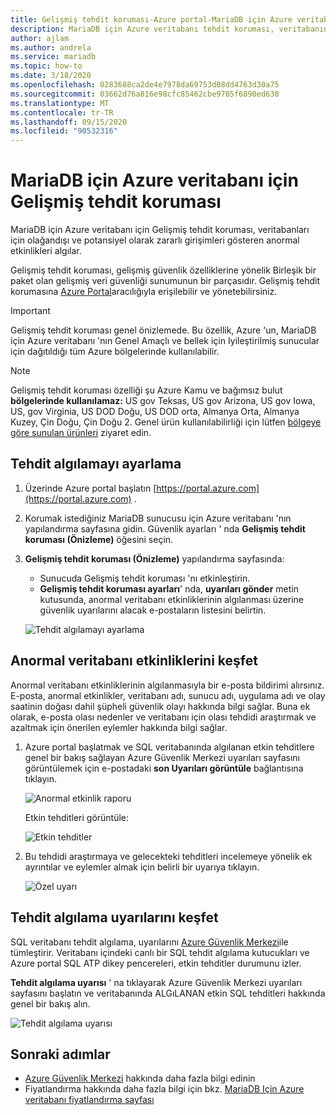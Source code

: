 ```yaml
---
title: Gelişmiş tehdit koruması-Azure portal-MariaDB için Azure veritabanı
description: MariaDB için Azure veritabanı tehdit koruması, veritabanında olası güvenlik tehditlerini gösteren anormal veritabanı etkinliklerini algılar.
author: ajlam
ms.author: andrela
ms.service: mariadb
ms.topic: how-to
ms.date: 3/18/2020
ms.openlocfilehash: 0283688ca2de4e7978da69753d08dd4763d30a75
ms.sourcegitcommit: 03662d76a816e98cfc85462cbe9705f6890ed638
ms.translationtype: MT
ms.contentlocale: tr-TR
ms.lasthandoff: 09/15/2020
ms.locfileid: "90532316"
---
```

# <a name="advanced-threat-protection-for-azure-database-for-mariadb"></a>MariaDB için Azure veritabanı için Gelişmiş tehdit koruması

MariaDB için Azure veritabanı için Gelişmiş tehdit koruması, veritabanları için olağandışı ve potansiyel olarak zararlı girişimleri gösteren anormal etkinlikleri algılar.

Gelişmiş tehdit koruması, gelişmiş güvenlik özelliklerine yönelik Birleşik bir paket olan gelişmiş veri güvenliği sunumunun bir parçasıdır. Gelişmiş tehdit korumasına [Azure Portal](https://portal.azure.com)aracılığıyla erişilebilir ve yönetebilirsiniz.

> [!IMPORTANT]
> Gelişmiş tehdit koruması genel önizlemede. Bu özellik, Azure 'un, MariaDB için Azure veritabanı 'nın Genel Amaçlı ve bellek için Iyileştirilmiş sunucular için dağıtıldığı tüm Azure bölgelerinde kullanılabilir.

> [!NOTE]
> Gelişmiş tehdit koruması özelliği şu Azure Kamu ve bağımsız bulut **bölgelerinde kullanılamaz:** US gov Teksas, US gov Arizona, US gov Iowa, US, gov Virginia, US DOD Doğu, US DOD orta, Almanya Orta, Almanya Kuzey, Çin Doğu, Çin Doğu 2. Genel ürün kullanılabilirliği için lütfen [bölgeye göre sunulan ürünleri](https://azure.microsoft.com/global-infrastructure/services/) ziyaret edin.

## <a name="set-up-threat-detection"></a>Tehdit algılamayı ayarlama
1. Üzerinde Azure portal başlatın [https://portal.azure.com](https://portal.azure.com) .
2. Korumak istediğiniz MariaDB sunucusu için Azure veritabanı 'nın yapılandırma sayfasına gidin. Güvenlik ayarları ' nda **Gelişmiş tehdit koruması (Önizleme)** öğesini seçin.
3. **Gelişmiş tehdit koruması (Önizleme)** yapılandırma sayfasında:

   - Sunucuda Gelişmiş tehdit koruması 'nı etkinleştirin.
   - **Gelişmiş tehdit koruması ayarları**' nda, **uyarıları gönder** metin kutusunda, anormal veritabanı etkinliklerinin algılanması üzerine güvenlik uyarılarını alacak e-postaların listesini belirtin.
  
   ![Tehdit algılamayı ayarlama](./media/howto-database-threat-protection-portal/set-up-threat-protection.png)

## <a name="explore-anomalous-database-activities"></a>Anormal veritabanı etkinliklerini keşfet

Anormal veritabanı etkinliklerinin algılanmasıyla bir e-posta bildirimi alırsınız. E-posta, anormal etkinlikler, veritabanı adı, sunucu adı, uygulama adı ve olay saatinin doğası dahil şüpheli güvenlik olayı hakkında bilgi sağlar. Buna ek olarak, e-posta olası nedenler ve veritabanı için olası tehdidi araştırmak ve azaltmak için önerilen eylemler hakkında bilgi sağlar.
 
1. Azure portal başlatmak ve SQL veritabanında algılanan etkin tehditlere genel bir bakış sağlayan Azure Güvenlik Merkezi uyarıları sayfasını görüntülemek için e-postadaki **son Uyarıları görüntüle** bağlantısına tıklayın.
    
    ![Anormal etkinlik raporu](./media/howto-database-threat-protection-portal/anomalous-activity-report.png)

    Etkin tehditleri görüntüle:

    ![Etkin tehditler](./media/howto-database-threat-protection-portal/active-threats.png)

2. Bu tehdidi araştırmaya ve gelecekteki tehditleri incelemeye yönelik ek ayrıntılar ve eylemler almak için belirli bir uyarıya tıklayın.
    
    ![Özel uyarı](./media/howto-database-threat-protection-portal/specific-alert.png)

## <a name="explore-threat-detection-alerts"></a>Tehdit algılama uyarılarını keşfet

SQL veritabanı tehdit algılama, uyarılarını [Azure Güvenlik Merkezi](https://azure.microsoft.com/services/security-center/)ile tümleştirir. Veritabanı içindeki canlı bir SQL tehdit algılama kutucukları ve Azure portal SQL ATP dikey pencereleri, etkin tehditler durumunu izler.

**Tehdit algılama uyarısı** ' na tıklayarak Azure Güvenlik Merkezi uyarıları sayfasını başlatın ve veritabanında ALGıLANAN etkin SQL tehditleri hakkında genel bir bakış alın.

   ![Tehdit algılama uyarısı](./media/howto-database-threat-protection-portal/threat-detection-alert-asc.png)
   

## <a name="next-steps"></a>Sonraki adımlar

* [Azure Güvenlik Merkezi](https://docs.microsoft.com/azure/security-center/security-center-intro) hakkında daha fazla bilgi edinin
* Fiyatlandırma hakkında daha fazla bilgi için bkz. [MariaDB Için Azure veritabanı fiyatlandırma sayfası](https://azure.microsoft.com/pricing/details/mariadb/)  

